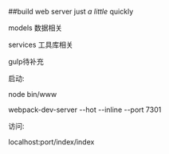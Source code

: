 ##build web server just *a little* quickly

models 数据相关

services 工具库相关

gulp待补充

启动:

node bin/www

webpack-dev-server --hot --inline --port 7301

访问:

localhost:port/index/index